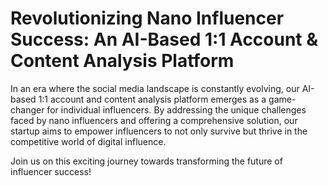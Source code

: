 # Revolutionizing Nano Influencer Success: An AI-Based 1:1 Account & Content Analysis Platform

In an era where the social media landscape is constantly evolving, our AI-based 1:1 account and content analysis platform emerges as a game-changer for individual influencers. 
By addressing the unique challenges faced by nano influencers and offering a comprehensive solution, our startup aims to empower influencers to not only survive but thrive in the competitive world of digital influence. 

Join us on this exciting journey towards transforming the future of influencer success!
